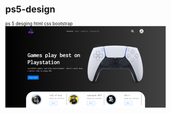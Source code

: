 # ps5-design
ps 5 desging html css bootstrap
![](https://github.com/mmohy1999/ps5-design/blob/main/images/screencapture.png)
